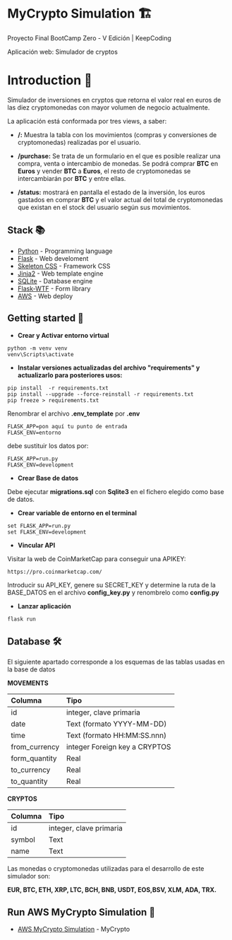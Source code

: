 # MyCrypto Simulation 🏗️

Proyecto Final BootCamp Zero - V Edición | KeepCoding

Aplicación web: Simulador de cryptos 

# Introduction 📃 

Simulador de inversiones en cryptos que retorna el valor real en euros de las
diez cryptomonedas con mayor volumen de negocio actualmente. 

La aplicación está conformada por tres views, a saber:

* **/:** Muestra la tabla con los movimientos (compras y conversiones de cryptomonedas) realizadas por el usuario.

* **/purchase:** Se trata de un formulario en el que es posible realizar una compra, venta o intercambio de monedas. Se podrá comprar **BTC** en **Euros** y vender **BTC** a **Euros**, el resto de cryptomonedas se intercambiarán por **BTC** y entre ellas.

* **/status:** mostrará en pantalla el estado de la inversión, los euros gastados en comprar **BTC** y el valor actual del total de cryptomonedas que existan en el stock del usuario según sus movimientos.


## Stack 📚

* [Python](https://www.python.org/) - Programming language
* [Flask](https://flask.palletsprojects.com/en/1.1.x/) - Web develoment
* [Skeleton CSS](http://getskeleton.com/) - Framework CSS
* [Jinja2](https://jinja.palletsprojects.com/en/2.11.x/) - Web template engine
* [SQLite](https://www.sqlite.org/index.html) - Database engine
* [Flask-WTF](https://flask-wtf.readthedocs.io/en/stable/) - Form library
* [AWS](https://aws.amazon.com/es/) - Web deploy

## Getting started 🏁

* **Crear y Activar entorno virtual**
```
python -m venv venv 
venv\Scripts\activate
```
* **Instalar versiones actualizadas del archivo "requirements" y actualizarlo para posteriores usos:**
```
pip install  -r requirements.txt
pip install --upgrade --force-reinstall -r requirements.txt
pip freeze > requirements.txt
```
Renombrar el archivo **.env_template** por **.env**
```
FLASK_APP=pon aquí tu punto de entrada
FLASK_ENV=entorno
```
debe sustituir los datos por:
```
FLASK_APP=run.py
FLASK_ENV=development
```
* **Crear Base de datos**

Debe ejecutar **migrations.sql** con **Sqlite3** en el fichero elegido como base de datos.

* **Crear variable de entorno en el terminal**
```
set FLASK_APP=run.py
set FLASK_ENV=development
```
*  **Vincular API**

Visitar la web de CoinMarketCap para conseguir una APIKEY:
```
https://pro.coinmarketcap.com/
```
Introducir su API_KEY, genere su SECRET_KEY y determine la ruta de la BASE_DATOS en el archivo **config_key.py** y renombrelo como **config.py** 

* **Lanzar aplicación**
```
flask run
```
## Database 🛠️

El siguiente apartado corresponde a los esquemas de las tablas usadas en la base de datos

**MOVEMENTS**

| Columna | Tipo |
|     :---      |   :---   |
| id | integer, clave primaria |
| date | Text (formato YYYY-MM-DD) |
| time | Text (formato HH:MM:SS.nnn) |
| from_currency | integer Foreign key a CRYPTOS |
| form_quantity| Real |
| to_currency|Real |
| to_quantity|Real |

**CRYPTOS**

| Columna | Tipo |
|     :---      |   :---   |
| id | integer, clave primaria |
| symbol | Text |
| name | Text |

Las monedas o cryptomonedas utilizadas para el desarrollo de este simulador son: 

**EUR, BTC, ETH, XRP, LTC, BCH, BNB, USDT, EOS,BSV, XLM, ADA, TRX.**

## Run AWS MyCrypto Simulation 🏃

* [AWS MyCrypto Simulation](http://3.135.238.140/) - MyCrypto